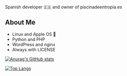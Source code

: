 Spanish developer 🇪🇸 and owner of piscinadeentropia.es

## About Me

- Linux and Apple OS 
- Python and PHP
- WordPress and nginx
- Always with LICENSE

[![Anurag's GitHub stats](https://github-readme-stats.vercel.app/api?username=Isaaker&theme=github_dark)](https://github.com/anuraghazra/github-readme-stats)

[![Top Langs](https://github-readme-stats.vercel.app/api/top-langs/?username=Isaaker&theme=github_dark)](https://github.com/anuraghazra/github-readme-stats)
